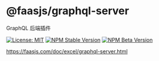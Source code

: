 # @faasjs/graphql-server

GraphQL 后端插件

[![License: MIT](https://img.shields.io/npm/l/@faasjs/graphql-server.svg)](https://github.com/faasjs/faasjs/blob/master/packages/faasjs/graphql-server/LICENSE)
[![NPM Stable Version](https://img.shields.io/npm/v/@faasjs/graphql-server/stable.svg)](https://www.npmjs.com/package/@faasjs/graphql-server)
[![NPM Beta Version](https://img.shields.io/npm/v/@faasjs/graphql-server/beta.svg)](https://www.npmjs.com/package/@faasjs/graphql-server)

https://faasjs.com/doc/excel/graphql-server.html
